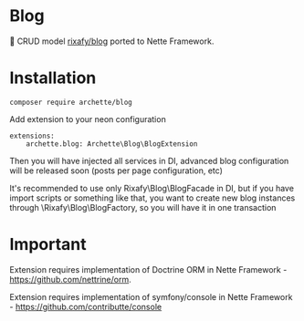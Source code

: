 # Blog
📝 CRUD model [rixafy/blog](https://github.com/Rixafy/Blog) ported to Nette Framework.

# Installation
```
composer require archette/blog
```

Add extension to your neon configuration
```neon
extensions:
    archette.blog: Archette\Blog\BlogExtension
```

Then you will have injected all services in DI, advanced blog configuration will be released soon (posts per page configuration, etc)

It's recommended to use only Rixafy\Blog\BlogFacade in DI, but if you have import scripts or something like that, you want to create new blog instances through \Rixafy\Blog\BlogFactory, so you will have it in one transaction 

# Important

Extension requires implementation of Doctrine ORM in Nette Framework - https://github.com/nettrine/orm.

Extension requires implementation of symfony/console in Nette Framework - https://github.com/contributte/console